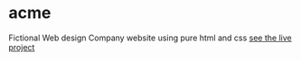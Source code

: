 # acme
Fictional Web design Company website using pure html and css
[see the live project](https://ochiengdavis.github.io/acme/ "Live Project")

